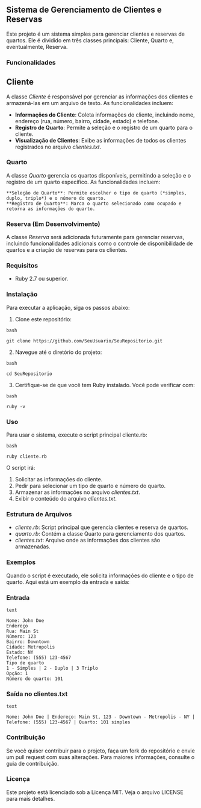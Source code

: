 ## Sistema de Gerenciamento de Clientes e Reservas

Este projeto é um sistema simples para gerenciar clientes e reservas de quartos. Ele é dividido em três classes principais: Cliente, Quarto e, eventualmente, Reserva.

### Funcionalidades

## Cliente

A classe *Cliente* é responsável por gerenciar as informações dos clientes e armazená-las em um arquivo de texto. As funcionalidades incluem:

  - **Informações do Cliente**: Coleta informações do cliente, incluindo nome, endereço (rua, número, bairro, cidade, estado) e telefone.
  - **Registro de Quarto**: Permite a seleção e o registro de um quarto para o cliente.
  - **Visualização de Clientes**: Exibe as informações de todos os clientes registrados no arquivo *clientes.txt*.

### Quarto

A classe *Quarto* gerencia os quartos disponíveis, permitindo a seleção e o registro de um quarto específico. As funcionalidades incluem:

    **Seleção de Quarto**: Permite escolher o tipo de quarto (*simples, duplo, triplo*) e o número do quarto.
    **Registro de Quarto**: Marca o quarto selecionado como ocupado e retorna as informações do quarto.

### Reserva (Em Desenvolvimento)

A classe *Reserva* será adicionada futuramente para gerenciar reservas, incluindo funcionalidades adicionais como o controle de disponibilidade de quartos e a criação de reservas para os clientes.
### Requisitos

  - Ruby 2.7 ou superior.

### Instalação

Para executar a aplicação, siga os passos abaixo:

1. Clone este repositório:
```
bash

git clone https://github.com/SeuUsuario/SeuRepositorio.git
```

2. Navegue até o diretório do projeto:

```
bash

cd SeuRepositorio
```

3. Certifique-se de que você tem Ruby instalado. Você pode verificar com:

```
bash

ruby -v
```
### Uso

Para usar o sistema, execute o script principal cliente.rb:

```
bash

ruby cliente.rb
```

O script irá:

   1. Solicitar as informações do cliente.
   2. Pedir para selecionar um tipo de quarto e número do quarto.
   3. Armazenar as informações no arquivo *clientes.txt*.
   4. Exibir o conteúdo do arquivo *clientes.txt*.

### Estrutura de Arquivos

   - *cliente.rb*: Script principal que gerencia clientes e reserva de quartos.
   - *quarto.rb*: Contém a classe Quarto para gerenciamento dos quartos.
   - *clientes.txt*: Arquivo onde as informações dos clientes são armazenadas.

### Exemplos

Quando o script é executado, ele solicita informações do cliente e o tipo de quarto. Aqui está um exemplo da entrada e saída:
### Entrada

```
text

Nome: John Doe
Endereço
Rua: Main St
Número: 123
Bairro: Downtown
Cidade: Metropolis
Estado: NY
Telefone: (555) 123-4567
Tipo de quarto
1 - Simples | 2 - Duplo | 3 Triplo
Opção: 1
Número do quarto: 101
```

### Saída no clientes.txt

```
text

Nome: John Doe | Endereço: Main St, 123 - Downtown - Metropolis - NY | Telefone: (555) 123-4567 | Quarto: 101 simples
```

### Contribuição

Se você quiser contribuir para o projeto, faça um fork do repositório e envie um pull request com suas alterações. Para maiores informações, consulte o guia de contribuição.
### Licença

Este projeto está licenciado sob a Licença MIT. Veja o arquivo LICENSE para mais detalhes.
